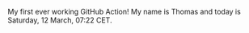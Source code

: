 My first ever working GitHub Action!
My name is Thomas and today is Saturday, 12 March, 07:22 CET. 
